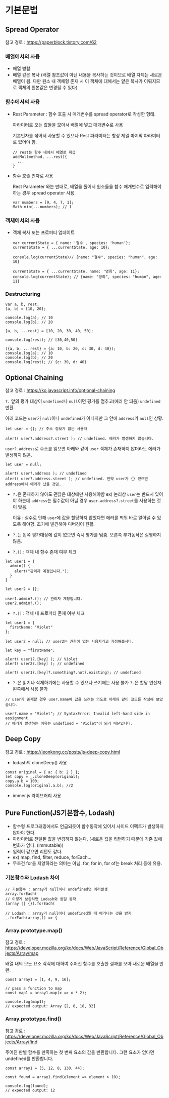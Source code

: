 # 기본문법

## Spread Operator
참고 경로 : https://paperblock.tistory.com/62

### 배열에서의 사용
* 배열 병합
* 배열 깊은 복사 (배열 참조값이 아닌 내용을 복사하는 것이므로 배열 자체는 새로운 배열이 됨. 다만 원소 내 객체형 존재 시 이 객체에 대해서는 
  얕은 복사가 이뤄지므로 객체의 원본값은 변경될 수 있다)

### 함수에서의 사용
* Rest Parameter : 함수 호출 시 매개변수를 spread operator로 작성한 형태.
  
  파라미터로 오는 값들을 모아서 배열에 넣고 매개변수로 사용
  
  기본인자를 섞어서 사용할 수 있으나 Rest 파라미터는 항상 제일 마지막 파라미터로 있어야 함. 
  ```
  // rest는 함수 내에서 배열로 취급
  addMul(method, ...rest){
    ...
  }
  ```
* 함수 호출 인자로 사용

  Rest Parameter 와는 반대로, 배열을 풀어서 원소들을 함수 매개변수로 입력해야하는 경우 spread operator 사용.
  ```
  var numbers = [9, 4, 7, 1]; 
  Math.min(...numbers); // 1
  ```
### 객체에서의 사용
* 객체 복사 또는 프로퍼티 업데이트
  ```
  var currentState = { name: '철수', species: 'human'};
  currentState = { ...currentState, age: 10}; 

  console.log(currentState)// {name: "철수", species: "human", age: 10}

  currentState = { ...currentState, name: '영희', age: 11}; 
  console.log(currentState); // {name: "영희", species: "human", age: 11}
  ```

### Destructuring
```
var a, b, rest;
[a, b] = [10, 20];

console.log(a); // 10
console.log(b); // 20

[a, b, ...rest] = [10, 20, 30, 40, 50];

console.log(rest); // [30,40,50]

({a, b, ...rest} = {a: 10, b: 20, c: 30, d: 40});
console.log(a); // 10
console.log(b); // 20
console.log(rest); // {c: 30, d: 40}
```

## Optional Chaining
참고 경로 : https://ko.javascript.info/optional-chaining

```?.``` 앞의 평가 대상이 ```undefined```나 ```null```이면 평가를 멈추고(에러 안 띄움) ```undefined``` 반환.

아래 코드는 ```user```가 ```null```이나 ```undefined```가 아니지만 그 안에 ```address```가 ```null```인 상황.
```
let user = {}; // 주소 정보가 없는 사용자

alert( user?.address?.street ); // undefined. 에러가 발생하지 않습니다.
```

```user?.address```로 주소를 읽으면 아래와 같이 ```user``` 객체가 존재하지 않더라도 에러가 발생하지 않음.
```
let user = null;

alert( user?.address ); // undefined
alert( user?.address.street ); // undefined. 만약 user가 {} 였으면 address에서 에러가 났을 것임.
```

* ```?.```은 존재하지 않아도 괜찮은 대상에만 사용해야함
  ex) 논리상 ```user```는 반드시 있어야 하는데 ```address```는 필수값이 아닐 경우 ```user.address?.street```를 사용하는 것이 맞음.

  이유 : 실수로 인해 ```user```에 값을 할당하지 않았다면 에러를 띄워 바로 알아낼 수 있도록 해야함. 조기에 발견해야 디버깅이 원활.
* ```?.```는 왼쪽 평가대상에 값이 없으면 즉시 평가를 멈춤. 오른쪽 부가동작은 실행하지 않음.
* ```?.()``` : 객체 내 함수 존재 여부 체크
```
let user1 = {
  admin() {
    alert("관리자 계정입니다.");
  }
}

let user2 = {};

user1.admin?.(); // 관리자 계정입니다.
user2.admin?.();
```
* ```?.[]``` : 객체 내 프로퍼티 존재 여부 체크
```
let user1 = {
  firstName: "Violet"
};

let user2 = null; // user2는 권한이 없는 사용자라고 가정해봅시다.

let key = "firstName";

alert( user1?.[key] ); // Violet
alert( user2?.[key] ); // undefined

alert( user1?.[key]?.something?.not?.existing); // undefined
```
* ```?.```은 읽기나 삭제하기에는 사용할 수 있으나 쓰기에는 사용 불가
  ```?.```은 할당 연산자 왼쪽에서 사용 불가
```
// user가 존재할 경우 user.name에 값을 쓰려는 의도로 아래와 같이 코드를 작성해 보았습니다.

user?.name = "Violet"; // SyntaxError: Invalid left-hand side in assignment
// 에러가 발생하는 이유는 undefined = "Violet"이 되기 때문입니다.
```
## Deep Copy
참고 경로 : https://leonkong.cc/posts/js-deep-copy.html

* lodash의 cloneDeep() 사용
```
const original = { a: { b: 2 } };
let copy = _.cloneDeep(original);
copy.a.b = 100;
console.log(original.a.b); //2
```
* immer.js 라이브러리 사용
## Pure Function(JS기본함수, Lodash)
* 함수형 프로그래밍에서도 언급되듯이 함수동작에 있어서 사이드 이펙트가 발생하지 않아야 한다.
* 파라미터로 전달된 값을 변경하지 않는다. (새로운 값을 리턴하기 때문에 기존 값에 변화가 없다. (immutable))
* 입력이 같으면 리턴도 같다.
* ex) map, find, filter, reduce, forEach...
* 무조건 for을 지양하라는 의미는 아님. for, for in, for of는 break 처리 등에 유용.

### 기본함수와 Lodash 차이
```
// 기본함수 : array가 null이나 undefined면 에러발생
array.forEach(
// 이렇게 보완하면 Lodash와 동일 동작
(array || {}).forEach(

// Lodash : array가 null이나 undefined일 때 에러나는 것을 방지
_.forEach(array,() => {
```


### Array.prototype.map()
참고 경로 : https://developer.mozilla.org/ko/docs/Web/JavaScript/Reference/Global_Objects/Array/map

배열 내의 모든 요소 각각에 대하여 주어진 함수를 호출한 결과를 모아 새로운 배열을 반환.
```
const array1 = [1, 4, 9, 16];

// pass a function to map
const map1 = array1.map(x => x * 2);

console.log(map1);
// expected output: Array [2, 8, 18, 32]
```

### Array.prototype.find()
참고 경로 : https://developer.mozilla.org/ko/docs/Web/JavaScript/Reference/Global_Objects/Array/find

주어진 판별 함수를 만족하는 첫 번째 요소의 값을 반환합니다. 그런 요소가 없다면 undefined를 반환합니다.
```
const array1 = [5, 12, 8, 130, 44];

const found = array1.find(element => element > 10);

console.log(found);
// expected output: 12
```
